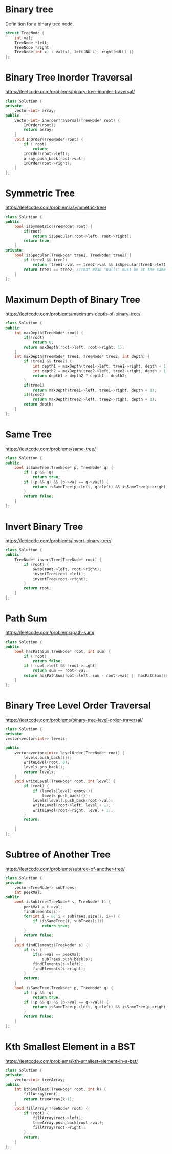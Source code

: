 # Binary tree

Definition for a binary tree node.

```C++ 
struct TreeNode {
    int val;
    TreeNode *left;
    TreeNode *right;
    TreeNode(int x) : val(x), left(NULL), right(NULL) {}
};
```


# Binary Tree Inorder Traversal

https://leetcode.com/problems/binary-tree-inorder-traversal/
```C++ 
class Solution {
private:
    vector<int> array;
public:
    vector<int> inorderTraversal(TreeNode* root) {
        InOrder(root);
        return array;
    }
    void InOrder(TreeNode* root) {
        if (!root)
            return;
        InOrder(root->left);
        array.push_back(root->val);
        InOrder(root->right);
    }
};
 ```
 
 # Symmetric Tree

https://leetcode.com/problems/symmetric-tree/
```C++ 
class Solution {
public:
    bool isSymmetric(TreeNode* root) {
        if(root)
            return isSpecular(root->left, root->right);
        return true;
    }
private:
    bool isSpecular(TreeNode* tree1, TreeNode* tree2) {
        if (tree1 && tree2) 
            return (tree1->val == tree2->val && isSpecular(tree1->left, tree2->right) && isSpecular(tree1->right, tree2->left));
        return tree1 == tree2; //that mean "nulls" must be at the same level of tree
    }
};
 ```
 
 # Maximum Depth of Binary Tree

https://leetcode.com/problems/maximum-depth-of-binary-tree/
```C++ 
class Solution {
public:
    int maxDepth(TreeNode* root) {
        if(!root)
            return 0;
        return maxDepth(root->left, root->right, 1);
    }
    int maxDepth(TreeNode* tree1, TreeNode* tree2, int depth) {
        if (tree1 && tree2) {
            int depth1 = maxDepth(tree1->left, tree1->right, depth + 1);
            int depth2 = maxDepth(tree2->left, tree2->right, depth + 1);
            return depth1 > depth2 ? depth1 : depth2;
        }
        if(tree1)
            return maxDepth(tree1->left, tree1->right, depth + 1);
        if(tree2)
            return maxDepth(tree2->left, tree2->right, depth + 1);
        return depth;
    }
};
 ```
 
 # Same Tree

https://leetcode.com/problems/same-tree/
```C++ 
class Solution {
public:
    bool isSameTree(TreeNode* p, TreeNode* q) {
        if (!p && !q)
            return true;
        if ((p && q) && (p->val == q->val)) {
            return isSameTree(p->left, q->left) && isSameTree(p->right, q->right);
        }
        return false;
    }
};
 ```
 
 # Invert Binary Tree

https://leetcode.com/problems/invert-binary-tree/
```C++ 
class Solution {
public:
    TreeNode* invertTree(TreeNode* root) {
        if (root) {
            swap(root->left, root->right);
            invertTree(root->left);
            invertTree(root->right);
        }
        return root;
    }
};
 ```
 
 # Path Sum

https://leetcode.com/problems/path-sum/
```C++ 
class Solution {
public:
    bool hasPathSum(TreeNode* root, int sum) {
        if (!root)
            return false;
        if (!root->left && !root->right)
            return sum == root->val;
        return hasPathSum(root->left, sum - root->val) || hasPathSum(root->right, sum - root->val);
    }
};
 ```
 
 # Binary Tree Level Order Traversal

https://leetcode.com/problems/binary-tree-level-order-traversal/
```C++ 
class Solution {
private:
vector<vector<int>> levels;

public:
    vector<vector<int>> levelOrder(TreeNode* root) {
        levels.push_back({});
        writeLevel(root, 0);
        levels.pop_back();
        return levels;
    }
    void writeLevel(TreeNode* root, int level) {
        if (root) {
            if (levels[level].empty())
                levels.push_back({});
            levels[level].push_back(root->val);
            writeLevel(root->left, level + 1);
            writeLevel(root->right, level + 1);
        }
        return;
        
    }
};
 ```
 
 # Subtree of Another Tree

https://leetcode.com/problems/subtree-of-another-tree/
```C++ 
class Solution {
private:
    vector<TreeNode*> subTrees;
    int peekVal;
public:
    bool isSubtree(TreeNode* s, TreeNode* t) {
        peekVal = t->val;
        findElements(s);
        for(int i = 0; i < subTrees.size(); i++) {
            if (isSameTree(t, subTrees[i]))
                return true;
        }
        return false;
    }
    void findElements(TreeNode* s) {
        if (s) {
            if(s->val == peekVal)
                subTrees.push_back(s);
            findElements(s->left);
            findElements(s->right);
        }
        return;
    }
    bool isSameTree(TreeNode* p, TreeNode* q) {
        if (!p && !q)
            return true;
        if ((p && q) && (p->val == q->val)) {
            return isSameTree(p->left, q->left) && isSameTree(p->right, q->right);
        }
        return false;
    }
};
 ```
 
#  Kth Smallest Element in a BST

https://leetcode.com/problems/kth-smallest-element-in-a-bst/
```C++ 
class Solution {
private:
    vector<int> treeArray;
public:
    int kthSmallest(TreeNode* root, int k) {
        fillArray(root);
        return treeArray[k-1];
    }
    void fillArray(TreeNode* root) {
        if (root) {
            fillArray(root->left);
            treeArray.push_back(root->val);
            fillArray(root->right);
        }
        return;
    }
};
 ```
